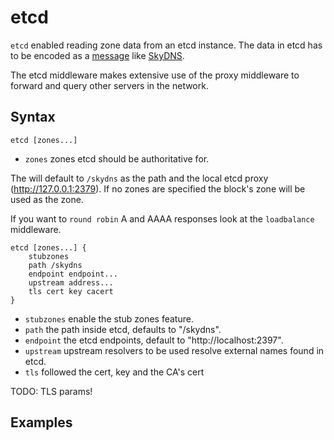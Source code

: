 # etcd

`etcd` enabled reading zone data from an etcd instance. The data in etcd has to be encoded as
a [message](https://github.com/skynetservices/skydns/blob/2fcff74cdc9f9a7dd64189a447ef27ac354b725f/msg/service.go#L26)
like [SkyDNS](https//github.com/skynetservices/skydns).

The etcd middleware makes extensive use of the proxy middleware to forward and query
other servers in the network.

## Syntax

~~~
etcd [zones...]
~~~

* `zones` zones etcd should be authoritative for.

The will default to `/skydns` as the path and the local etcd proxy (http://127.0.0.1:2379).
If no zones are specified the block's zone will be used as the zone.

If you want to `round robin` A and AAAA responses look at the `loadbalance` middleware.

~~~
etcd [zones...] {
    stubzones
    path /skydns
    endpoint endpoint...
    upstream address...
    tls cert key cacert
}
~~~

* `stubzones` enable the stub zones feature.
* `path` the path inside etcd, defaults to "/skydns".
* `endpoint` the etcd endpoints, default to "http://localhost:2397".
* `upstream` upstream resolvers to be used resolve external names found in etcd.
* `tls` followed the cert,  key and the CA's cert

TODO: TLS params!

## Examples
